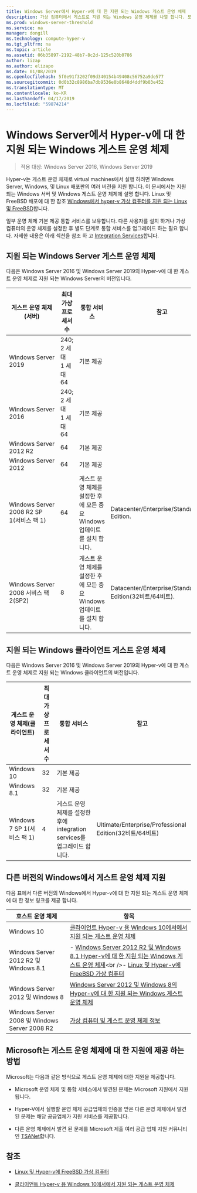 ```yaml
---
title: Windows Server에서 Hyper-v에 대 한 지원 되는 Windows 게스트 운영 체제
description: 가상 컴퓨터에서 게스트로 지원 되는 Windows 운영 체제를 나열 합니다. 또한 이전 버전의 Hyper-v에 대 한 유사 문서에 대 한 링크를 제공합니다.
ms.prod: windows-server-threshold
ms.service: na
manager: dongill
ms.technology: compute-hyper-v
ms.tgt_pltfrm: na
ms.topic: article
ms.assetid: 06b35897-2192-48b7-8c2d-125c520b0786
author: lizap
ms.author: elizapo
ms.date: 01/08/2019
ms.openlocfilehash: 5f0e91f3202f09d340154b49408c56752a9de577
ms.sourcegitcommit: 0d0b32c8986ba7db9536e0b8648d4ddf9b03e452
ms.translationtype: MT
ms.contentlocale: ko-KR
ms.lasthandoff: 04/17/2019
ms.locfileid: "59874214"
---
```

# <a name="supported-windows-guest-operating-systems-for-hyper-v-on-windows-server"></a>Windows Server에서 Hyper-v에 대 한 지원 되는 Windows 게스트 운영 체제

>적용 대상: Windows Server 2016, Windows Server 2019

Hyper-v는 게스트 운영 체제로 virtual machines에서 실행 하려면 Windows Server, Windows, 및 Linux 배포판의 여러 버전을 지원 합니다. 이 문서에서는 지원 되는 Windows 서버 및 Windows 게스트 운영 체제에 설명 합니다. Linux 및 FreeBSD 배포에 대 한 참조 [Windows에서 hyper-v 가상 컴퓨터를 지원 되는 Linux 및 FreeBSD](Supported-Linux-and-FreeBSD-virtual-machines-for-Hyper-V-on-Windows.md)합니다.  
    
일부 운영 체제 기본 제공 통합 서비스를 보유합니다. 다른 사용자를 설치 하거나 가상 컴퓨터의 운영 체제를 설정한 후 별도 단계로 통합 서비스를 업그레이드 하는 필요 합니다. 자세한 내용은 아래 섹션을 참조 하 고  [Integration Services](https://docs.microsoft.com/virtualization/hyper-v-on-windows/reference/integration-services)합니다.  
  
## <a name="supported-windows-server-guest-operating-systems"></a>지원 되는 Windows Server 게스트 운영 체제  

다음은 Windows Server 2016 및 Windows Server 2019의 Hyper-v에 대 한 게스트 운영 체제로 지원 되는 Windows Server의 버전입니다. 
  
|게스트 운영 체제(서버)|최대 가상 프로세서 수|통합 서비스|참고|  
|-------------------------------------|----------------------------------------|------------------------|---------|  
|Windows Server 2019 |240; 2 세대<br>1 세대 64|기본 제공|| 
|Windows Server 2016 |240; 2 세대<br>1 세대 64|기본 제공|| 
|Windows Server 2012 R2 |64|기본 제공||  
|Windows Server 2012 |64|기본 제공||  
|Windows Server 2008 R2 SP 1(서비스 팩 1)|64|게스트 운영 체제를 설정한 후에 모든 중요 Windows 업데이트를 설치 합니다.|Datacenter/Enterprise/Standard/Web Edition.|
|Windows Server 2008 서비스 팩 2(SP2)|8|게스트 운영 체제를 설정한 후에 모든 중요 Windows 업데이트를 설치 합니다.|Datacenter/Enterprise/Standard/Web Edition(32비트/64비트).|  
  
## <a name="supported-windows-client-guest-operating-systems"></a>지원 되는 Windows 클라이언트 게스트 운영 체제  

다음은 Windows Server 2016 및 Windows Server 2019의 Hyper-v에 대 한 게스트 운영 체제로 지원 되는 Windows 클라이언트의 버전입니다.
  
|게스트 운영 체제(클라이언트)|최대 가상 프로세서 수|통합 서비스|참고|  
|-------------------------------------|----------------------------------------|------------------------|---------|  
|Windows 10|32|기본 제공||  
|Windows 8.1|32|기본 제공||  
|Windows 7 SP 1(서비스 팩 1)|4|게스트 운영 체제를 설정한 후에 integration services를 업그레이드 합니다.|Ultimate/Enterprise/Professional Edition(32비트/64비트)|  
  
## <a name="guest-operating-system-support-on-other-versions-of-windows"></a>다른 버전의 Windows에서 게스트 운영 체제 지원  

다음 표에서 다른 버전의 Windows에서 Hyper-v에 대 한 지원 되는 게스트 운영 체제에 대 한 정보 링크를 제공 합니다.  
  
|호스트 운영 체제|항목|  
|-------------------------|---------|  
|Windows 10|[클라이언트 Hyper-v 용 Windows 10에서에서 지원 되는 게스트 운영 체제](https://docs.microsoft.com/virtualization/hyper-v-on-windows/about/supported-guest-os)|  
|Windows Server 2012 R2 및 Windows 8.1|-   [Windows Server 2012 R2 및 Windows 8.1 Hyper-v에 대 한 지원 되는 Windows 게스트 운영 체제](https://docs.microsoft.com/previous-versions/windows/it-pro/windows-server-2012-R2-and-2012/dn792027(v=ws.11))<br />-   [Linux 및 Hyper-v에 FreeBSD 가상 컴퓨터](Supported-Linux-and-FreeBSD-virtual-machines-for-Hyper-V-on-Windows.md)|  
|Windows Server 2012 및 Windows 8|[Windows Server 2012 및 Windows 8의 Hyper-v에 대 한 지원 되는 Windows 게스트 운영 체제](https://docs.microsoft.com/previous-versions/windows/it-pro/windows-server-2012-R2-and-2012/dn792028(v=ws.11))|  
|Windows Server 2008 및 Windows Server 2008 R2|[가상 컴퓨터 및 게스트 운영 체제 정보](https://docs.microsoft.com/previous-versions/windows/it-pro/windows-server-2008-R2-and-2008/cc794868(v=ws.10))|  
  
## <a name="how-microsoft-provides-support-for-guest-operating-systems"></a>Microsoft는 게스트 운영 체제에 대 한 지원에 제공 하는 방법  

Microsoft는 다음과 같은 방식으로 게스트 운영 체제에 대한 지원을 제공합니다.  
  
-   Microsoft 운영 체제 및 통합 서비스에서 발견된 문제는 Microsoft 지원에서 지원됩니다.  
  
-   Hyper-V에서 실행할 운영 체제 공급업체의 인증을 받은 다른 운영 체제에서 발견된 문제는 해당 공급업체가 지원 서비스를 제공합니다.  
  
-   다른 운영 체제에서 발견 된 문제를 Microsoft 제출 여러 공급 업체 지원 커뮤니티인 [TSANet](https://www.tsanet.org/)합니다.  
  
## <a name="see-also"></a>참조  
  
-   [Linux 및 Hyper-v에 FreeBSD 가상 컴퓨터](Supported-Linux-and-FreeBSD-virtual-machines-for-Hyper-V-on-Windows.md)  
  
-   [클라이언트 Hyper-v 용 Windows 10에서에서 지원 되는 게스트 운영 체제](https://docs.microsoft.com/virtualization/hyper-v-on-windows/about/supported-guest-os)  
  



